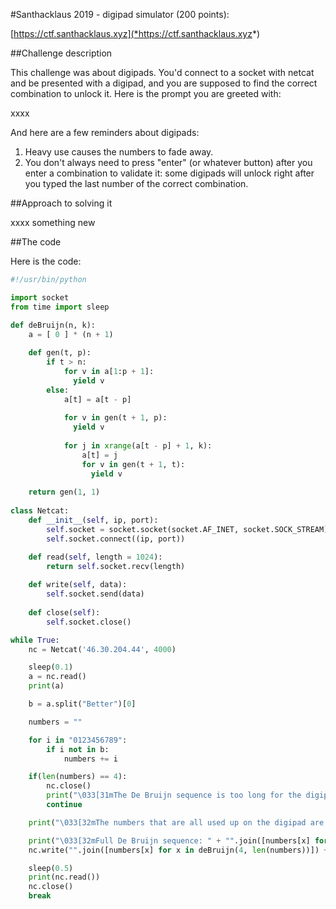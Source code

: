 #Santhacklaus 2019 - digipad simulator (200 points):

[https://ctf.santhacklaus.xyz](*https://ctf.santhacklaus.xyz*)

##Challenge description

This challenge was about digipads. You'd connect to a socket with netcat and be presented with a digipad, and you are supposed to find the correct combination to unlock it. Here is the prompt you are greeted with:

xxxx

And here are a few reminders about digipads:

1. Heavy use causes the numbers to fade away.
2. You don't always need to press "enter" (or whatever button) after you enter a combination to validate it: some digipads will unlock right after you typed the last number of the correct combination.




##Approach to solving it

xxxx something new


##The code

Here is the code:

```python
#!/usr/bin/python

import socket
from time import sleep

def deBruijn(n, k):
	a = [ 0 ] * (n + 1)
	
	def gen(t, p):
		if t > n:
			for v in a[1:p + 1]:
			  yield v
		else:
			a[t] = a[t - p]
			
			for v in gen(t + 1, p):
			  yield v
			
			for j in xrange(a[t - p] + 1, k):
				a[t] = j
				for v in gen(t + 1, t):
				  yield v
	
	return gen(1, 1)
 
class Netcat:
	def __init__(self, ip, port):
		self.socket = socket.socket(socket.AF_INET, socket.SOCK_STREAM)
		self.socket.connect((ip, port))

	def read(self, length = 1024):
		return self.socket.recv(length)
 
	def write(self, data):
		self.socket.send(data)
	
	def close(self):
		self.socket.close()

while True:
	nc = Netcat('46.30.204.44', 4000)

	sleep(0.1)
	a = nc.read()
	print(a)

	b = a.split("Better")[0]

	numbers = ""

	for i in "0123456789":
		if i not in b:
			numbers += i

	if(len(numbers) == 4):
		nc.close()
		print("\033[31mThe De Bruijn sequence is too long for the digipad, it will respond with \"String is too long..\", you can test it if you like\033[0m")
		continue

	print("\033[32mThe numbers that are all used up on the digipad are: " + numbers + "\033[0m")

	print("\033[32mFull De Bruijn sequence: " + "".join([numbers[x] for x in deBruijn(4, len(numbers))]) + "\033[0m")
	nc.write("".join([numbers[x] for x in deBruijn(4, len(numbers))]) + "\n")

	sleep(0.5)
	print(nc.read())
	nc.close()
	break
```
